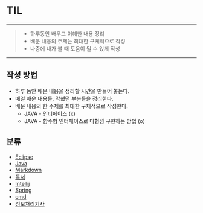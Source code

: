 # TIL

---
> - 하루동안 배우고 이해한 내용 정리
> - 배운 내용의 주제는 최대한 구체적으로 작성
> - 나중에 내가 볼 때 도움이 될 수 있게 작성
---

## 작성 방법
- 하루 동안 배운 내용을 정리할 시간을 만들어 놓는다.
- 매일 배운 내용들, 막혔던 부분들을 정리한다.
- 배운 내용의 한 주제를 최대한 구체적으로 작성한다.
  - JAVA - 인터페이스 (x)
  - JAVA - 함수형 인터페이스로 다형성 구현하는 방법 (o)

## 분류
- [Eclipse](https://github.com/tonic523/TIL/tree/master/Eclipse)
- [Java](https://github.com/tonic523/TIL/tree/master/Java)
- [Markdown](https://github.com/tonic523/TIL/tree/master/Markdown)
- [독서](https://github.com/tonic523/TIL/tree/master/독서)
- [Intellij](https://github.com/tonic523/TIL/tree/master/Intellij)
- [Spring](https://github.com/tonic523/TIL/tree/master/Spring)
- [cmd](https://github.com/tonic523/TIL/tree/master/cmd)
- [정보처리기사](https://github.com/tonic523/TIL/tree/master/정보처리기사)
